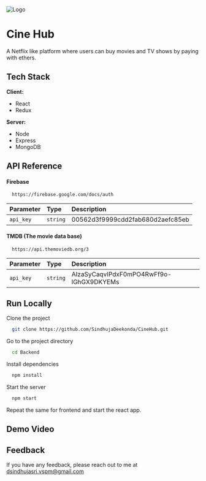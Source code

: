 
![Logo](https://styles.redditmedia.com/t5_2xejzr/styles/mobileBannerImage_auzwvg8dz0q51.png)


# Cine Hub

A Netflix like platform where users can buy movies and TV shows by paying with ethers.
## Tech Stack

**Client:** 
+ React
+ Redux

**Server:** 
+ Node 
+ Express
+ MongoDB


## API Reference

#### Firebase

```http
  https://firebase.google.com/docs/auth
```

| Parameter | Type     | Description                |
| :-------- | :------- | :------------------------- |
| `api_key` | `string` | 00562d3f9999cdd2fab680d2aefc85eb |

#### TMDB (The movie data base)

```http
  https://api.themoviedb.org/3
```

| Parameter | Type     | Description                |
| :-------- | :------- | :------------------------- |
| `api_key` | `string` | AIzaSyCaqvIPdxF0mPO4RwFf9o-lGhGX9DKYEMs |






## Run Locally

Clone the project

```bash
  git clone https://github.com/SindhujaDeekonda/CineHub.git
```

Go to the project directory

```bash
  cd Backend
```

Install dependencies

```bash
  npm install
```

Start the server

```bash
  npm start
```
Repeat the same for frontend and start the react app.


## Demo Video

## Feedback

If you have any feedback, please reach out to me at dsindhujasri.vspm@gmail.com

